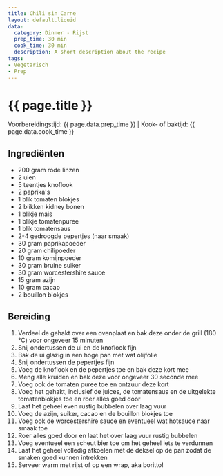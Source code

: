 ```yaml
---
title: Chili sin Carne
layout: default.liquid
data:
  category: Dinner - Rijst
  prep_time: 30 min
  cook_time: 30 min
  description: A short description about the recipe
tags:
- Vegetarisch
- Prep
---
```

# {{ page.title }}

Voorbereidingstijd: {{ page.data.prep_time }} | Kook- of baktijd: {{ page.data.cook_time }}

## Ingrediënten
- 200 gram rode linzen
- 2 uien
- 5 teentjes knoflook
- 2 paprika's
- 1 blik tomaten blokjes
- 2 blikken kidney bonen
- 1 blikje mais
- 1 blikje tomatenpuree
- 1 blik tomatensaus
- 2-4 gedroogde pepertjes (naar smaak)
- 30 gram paprikapoeder
- 20 gram chilipoeder
- 10 gram komijnpoeder
- 30 gram bruine suiker
- 30 gram worcestershire sauce
- 15 gram azijn
- 10 gram cacao
- 2 bouillon blokjes

## Bereiding
1. Verdeel de gehakt over een ovenplaat en bak deze onder de grill (180 °C) voor ongeveer 15 minuten
2. Snij ondertussen de ui en de knoflook fijn
3. Bak de ui glazig in een hoge pan met wat olijfolie
4. Snij ondertussen de pepertjes fijn
5. Voeg de knoflook en de pepertjes toe en bak deze kort mee
6. Meng alle kruiden en bak deze voor ongeveer 30 seconde mee
7. Voeg ook de tomaten puree toe en ontzuur deze kort
8. Voeg het gehakt, inclusief de juices, de tomatensaus en de uitgelekte tomatenblokjes toe en roer alles goed door
9. Laat het geheel even rustig bubbelen over laag vuur
10. Voeg de azijn, suiker, cacao en de bouillon blokjes toe
11. Voeg ook de worcestershire sauce en eventueel wat hotsauce naar smaak toe
12. Roer alles goed door en laat het over laag vuur rustig bubbelen
13. Voeg eventueel een scheut bier toe om het geheel iets te verdunnen
14. Laat het geheel volledig afkoelen met de deksel op de pan zodat de smaken goed kunnen intrekken
15. Serveer warm met rijst of op een wrap, aka boritto!
